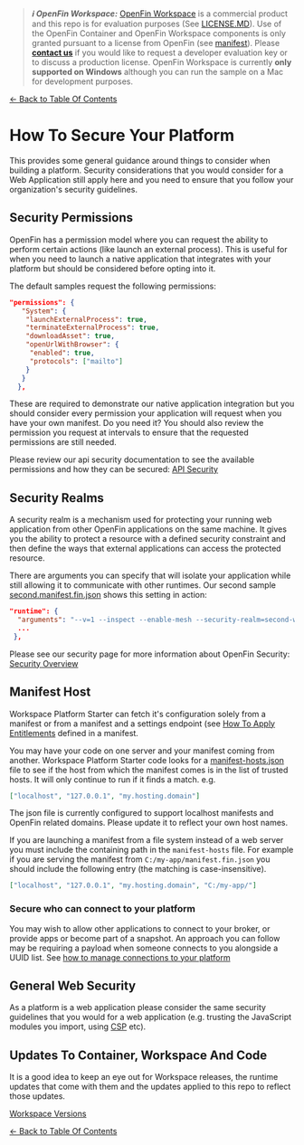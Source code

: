 > **_:information_source: OpenFin Workspace:_** [OpenFin Workspace](https://www.openfin.co/workspace/) is a commercial product and this repo is for evaluation purposes (See [LICENSE.MD](../LICENSE.MD)). Use of the OpenFin Container and OpenFin Workspace components is only granted pursuant to a license from OpenFin (see [manifest](../public/manifest.fin.json)). Please [**contact us**](https://www.openfin.co/workspace/poc/) if you would like to request a developer evaluation key or to discuss a production license.
> OpenFin Workspace is currently **only supported on Windows** although you can run the sample on a Mac for development purposes.

[<- Back to Table Of Contents](../README.md)

# How To Secure Your Platform

This provides some general guidance around things to consider when building a platform. Security considerations that you would consider for a Web Application still apply here and you need to ensure that you follow your organization's security guidelines.

## Security Permissions

OpenFin has a permission model where you can request the ability to perform certain actions (like launch an external process). This is useful for when you need to launch a native application that integrates with your platform but should be considered before opting into it.

The default samples request the following permissions:

```json
"permissions": {
   "System": {
    "launchExternalProcess": true,
    "terminateExternalProcess": true,
    "downloadAsset": true,
    "openUrlWithBrowser": {
     "enabled": true,
     "protocols": ["mailto"]
    }
   }
  },
```

These are required to demonstrate our native application integration but you should consider every permission your application will request when you have your own manifest. Do you need it? You should also review the permission you request at intervals to ensure that the requested permissions are still needed.

Please review our api security documentation to see the available permissions and how they can be secured: [API Security](https://developers.openfin.co/of-docs/docs/api-security)

## Security Realms

A security realm is a mechanism used for protecting your running web application from other OpenFin applications on the same machine. It gives you the ability to protect a resource with a defined security constraint and then define the ways that external applications can access the protected resource.

There are arguments you can specify that will isolate your application while still allowing it to communicate with other runtimes. Our second sample [second.manifest.fin.json](../public/second.manifest.fin.json) shows this setting in action:

```json
"runtime": {
  "arguments": "--v=1 --inspect --enable-mesh --security-realm=second-workspace-starter-how-to-workspace-platform-starter",
  ...
 },
```

Please see our security page for more information about OpenFin Security: [Security Overview](https://developers.openfin.co/of-docs/docs/openfin-security)

## Manifest Host

Workspace Platform Starter can fetch it's configuration solely from a manifest or from a manifest and a settings endpoint (see [How To Apply Entitlements](./how-to-apply-entitlements.md) defined in a manifest.

You may have your code on one server and your manifest coming from another. Workspace Platform Starter code looks for a [manifest-hosts.json](../public/manifest-hosts.json) file to see if the host from which the manifest comes is in the list of trusted hosts. It will only continue to run if it finds a match. e.g.

```json
["localhost", "127.0.0.1", "my.hosting.domain"]
```

The json file is currently configured to support localhost manifests and OpenFin related domains. Please update it to reflect your own host names.

If you are launching a manifest from a file system instead of a web server you must include the containing path in the `manifest-hosts` file. For example if you are serving the manifest from `C:/my-app/manifest.fin.json` you should include the following entry (the matching is case-insensitive).

```json
["localhost", "127.0.0.1", "my.hosting.domain", "C:/my-app/"]
```

### Secure who can connect to your platform

You may wish to allow other applications to connect to your broker, or provide apps or become part of a snapshot. An approach you can follow may be requiring a payload when someone connects to you alongside a UUID list. See [how to manage connections to your platform](./how-to-manage-connections-to-your-platform.md)

## General Web Security

As a platform is a web application please consider the same security guidelines that you would for a web application (e.g. trusting the JavaScript modules you import, using [CSP](https://developer.mozilla.org/en-US/docs/Web/HTTP/CSP) etc).

## Updates To Container, Workspace And Code

It is a good idea to keep an eye out for Workspace releases, the runtime updates that come with them and the updates applied to this repo to reflect those updates.

[Workspace Versions](https://developer.openfin.co/versions/?product=Services#/?product=Workspace)

[<- Back to Table Of Contents](../README.md)
